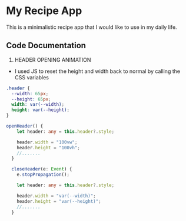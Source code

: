 # My Recipe App

This is a minimalistic recipe app that I would like to use in my daily life.

## Code Documentation

1. HEADER OPENING ANIMATION

- I used JS to reset the height and width back to normal by calling the CSS variables

```CSS
.header {
  --width: 65px;
  --height: 65px;
  width: var(--width);
  height: var(--height);
}
```

```typescript
openHeader() {
    let header: any = this.header?.style;

    header.width = "100vw";
    header.height = "100vh";
    //.......
  }

  closeHeader(e: Event) {
    e.stopPropagation();

    let header: any = this.header?.style;

    header.width = "var(--width)";
    header.height = "var(--height)";
    //.......
  }
```
